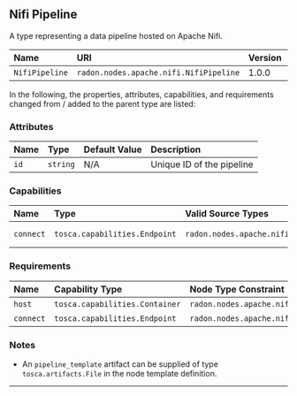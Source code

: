 ## Nifi Pipeline

A type representing a data pipeline hosted on Apache Nifi.

| Name | URI | Version | Derived From |
|:---- |:--- |:------- |:------------ |
| `NifiPipeline` | `radon.nodes.apache.nifi.NifiPipeline` | 1.0.0 | `radon.nodes.abstract.DataPipeline` |

In the following, the properties, attributes, capabilities, and requirements changed from / added to the parent type are listed:

### Attributes

| Name | Type | Default Value | Description |
|:---- |:---- |:------------- |:----------- |
| `id` | `string` | N/A | Unique ID of the pipeline |

### Capabilities

| Name | Type | Valid Source Types | Occurrences |
|:---- |:---- |:------------------ |:----------- |
|`connect`| `tosca.capabilities.Endpoint`| `radon.nodes.apache.nifi.NifiPipeline` | [0, UNBOUNDED] |

### Requirements

| Name | Capability Type | Node Type Constraint | Relationship Type | Occurrences |
|:---- |:--------------- |:-------------------- |:----------------- |:------------|
| `host` | `tosca.capabilities.Container` | `radon.nodes.apache.nifi.Nifi` | `tosca.relationships.HostedOn` | [1,1] |
| `connect` | `tosca.capabilities.Endpoint` | `radon.nodes.apache.nifi.NifiPipeline` | `tosca.relationships.ConnectsTo` | [0,1] | 

### Notes

* An `pipeline_template` artifact can be supplied of type `tosca.artifacts.File` in the node template definition.

---